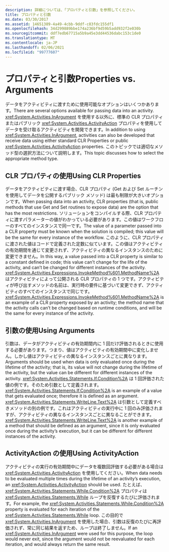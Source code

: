 ```yaml
---
description: 詳細については、「プロパティと引数」を参照してください。
title: プロパティと引数
ms.date: 03/30/2017
ms.assetid: 14651389-4a49-4cbb-9ddf-c83fdc155df1
ms.openlocfilehash: 34d299889bbe174a236bf9d59b5add932f2e030b
ms.sourcegitcommit: ddf7edb67715a5b9a45e3dd44536dabc153c1de0
ms.translationtype: MT
ms.contentlocale: ja-JP
ms.lasthandoff: 02/06/2021
ms.locfileid: "99777607"
---
```

# <a name="properties-vs-arguments"></a><span data-ttu-id="40b2e-103">プロパティと引数</span><span class="sxs-lookup"><span data-stu-id="40b2e-103">Properties vs. Arguments</span></span>

<span data-ttu-id="40b2e-104">データをアクティビティに渡すために使用可能なオプションはいくつかあります。</span><span class="sxs-lookup"><span data-stu-id="40b2e-104">There are several options available for passing data into an activity.</span></span> <span data-ttu-id="40b2e-105"><xref:System.Activities.InArgument> を使用する以外に、標準の CLR プロパティまたはパブリック <xref:System.Activities.ActivityAction> プロパティを使用してデータを受け取るアクティビティを開発できます。</span><span class="sxs-lookup"><span data-stu-id="40b2e-105">In addition to using <xref:System.Activities.InArgument>, activities can also be developed that receive data using either standard CLR Properties or public <xref:System.Activities.ActivityAction> properties.</span></span> <span data-ttu-id="40b2e-106">このトピックでは適切なメソッド型の選択方法について説明します。</span><span class="sxs-lookup"><span data-stu-id="40b2e-106">This topic discusses how to select the appropriate method type.</span></span>  
  
## <a name="using-clr-properties"></a><span data-ttu-id="40b2e-107">CLR プロパティの使用</span><span class="sxs-lookup"><span data-stu-id="40b2e-107">Using CLR Properties</span></span>  

 <span data-ttu-id="40b2e-108">データをアクティビティに渡す場合、CLR プロパティ (Get および Set ルーチンを使用してデータを公開するパブリック メソッド) は最も制限が大きいオプションです。</span><span class="sxs-lookup"><span data-stu-id="40b2e-108">When passing data into an activity, CLR properties (that is, public methods that use Get and Set routines to expose data) are the option that has the most restrictions.</span></span> <span data-ttu-id="40b2e-109">ソリューションをコンパイルする際、CLR プロパティに渡すパラメーターの値がわかっている必要があります。この値はワークフローのすべてのインスタンスで同一です。</span><span class="sxs-lookup"><span data-stu-id="40b2e-109">The value of a parameter passed into a CLR property must be known when the solution is compiled; this value will be the same for every instance of the workflow.</span></span> <span data-ttu-id="40b2e-110">このように、CLR プロパティに渡された値はコードで定義された定数に似ています。この値はアクティビティの有効期間を通じて変更されず、アクティビティの異なるインスタンスのために変更できません。</span><span class="sxs-lookup"><span data-stu-id="40b2e-110">In this way, a value passed into a CLR property is similar to a constant defined in code; this value can’t change for the life of the activity, and can’t be changed for different instances of the activity.</span></span> <span data-ttu-id="40b2e-111"><xref:System.Activities.Expressions.InvokeMethod%601.MethodName%2A> はアクティビティによって公開される CLR プロパティの 1 つです。アクティビティが呼び出すメソッドの名前は、実行時の要件に基づいて変更できず、アクティビティのすべてのインスタンスで同じです。</span><span class="sxs-lookup"><span data-stu-id="40b2e-111"><xref:System.Activities.Expressions.InvokeMethod%601.MethodName%2A> is an example of a CLR property exposed by an activity; the method name that the activity calls can’t be changed based on runtime conditions, and will be the same for every instance of the activity.</span></span>  
  
## <a name="using-arguments"></a><span data-ttu-id="40b2e-112">引数の使用</span><span class="sxs-lookup"><span data-stu-id="40b2e-112">Using Arguments</span></span>  

 <span data-ttu-id="40b2e-113">引数は、データがアクティビティの有効期間内に 1 回だけ評価されるときに使用する必要があります。つまり、値はアクティビティの有効期間中に変化しません。しかし値はアクティビティの異なるインスタンスごとに異なります。</span><span class="sxs-lookup"><span data-stu-id="40b2e-113">Arguments should be used when data is only evaluated once during the lifetime of the activity; that is, its value will not change during the lifetime of the activity, but the value can be different for different instances of the activity.</span></span> <span data-ttu-id="40b2e-114"><xref:System.Activities.Statements.If.Condition%2A> は 1 回評価された値の例です。そのため引数として定義されます。</span><span class="sxs-lookup"><span data-stu-id="40b2e-114"><xref:System.Activities.Statements.If.Condition%2A> is an example of a value that gets evaluated once; therefore it is defined as an argument.</span></span> <span data-ttu-id="40b2e-115"><xref:System.Activities.Statements.WriteLine.Text%2A> は引数として定義すべきメソッドの別の例です。これはアクティビティの実行中に 1 回のみ評価されますが、アクティビティの異なるインスタンスごとに異なることができます。</span><span class="sxs-lookup"><span data-stu-id="40b2e-115"><xref:System.Activities.Statements.WriteLine.Text%2A> is another example of a method that should be defined as an argument, since it is only evaluated once during the activity’s execution, but it can be different for different instances of the activity.</span></span>  
  
## <a name="using-activityaction"></a><span data-ttu-id="40b2e-116">ActivityAction の使用</span><span class="sxs-lookup"><span data-stu-id="40b2e-116">Using ActivityAction</span></span>  

 <span data-ttu-id="40b2e-117">アクティビティの実行の有効期間中にデータを複数回評価する必要がある場合は <xref:System.Activities.ActivityAction> を使用してください。</span><span class="sxs-lookup"><span data-stu-id="40b2e-117">When data needs to be evaluated multiple times during the lifetime of an activity’s execution, an <xref:System.Activities.ActivityAction> should be used.</span></span> <span data-ttu-id="40b2e-118">たとえば、<xref:System.Activities.Statements.While.Condition%2A> プロパティは <xref:System.Activities.Statements.While> ループを反復するたびに評価されます。</span><span class="sxs-lookup"><span data-stu-id="40b2e-118">For example, the <xref:System.Activities.Statements.While.Condition%2A> property is evaluated for each iteration of the <xref:System.Activities.Statements.While> loop.</span></span> <span data-ttu-id="40b2e-119">この目的で <xref:System.Activities.InArgument> を使用した場合、引数は反復のたびに再評価されず、常に同じ結果を返すため、ループは終了しません。</span><span class="sxs-lookup"><span data-stu-id="40b2e-119">If an <xref:System.Activities.InArgument> were used for this purpose, the loop would never exit, since the argument would not be reevaluated for each iteration, and would always return the same result.</span></span>
